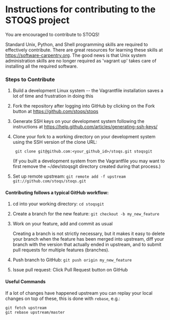Instructions for contributing to the STOQS project
==================================================

You are encouraged to contribute to STOQS!

Standard Unix, Python, and Shell programming skills are required to effectively contribute. 
There are great resources for learning these skills at https://software-carpentry.org.
The good news is that Unix system administration skills are no longer required as 'vagrant up' takes care of installing all the required software.

### Steps to Contribute
 
1. Build a development Linux system -- the Vagrantfile installation saves a lot of time and frustration in doing this

2. Fork the repository after logging into GitHub by clicking on the Fork button at https://github.com/stoqs/stoqs

3. Generate SSH keys on your development system following the instructions at https://help.github.com/articles/generating-ssh-keys/

4. Clone your fork to a working directory on your development system using the SSH version of the clone URL:

        git clone git@github.com:<your_github_id>/stoqs.git stoqsgit

   (If you built a development system from the Vagrantfile you may want to first remove the ~/dev/stoqsgit directory created during that process.)

5. Set up remote upstream: `git remote add -f upstream git://github.com/stoqs/stoqs.git`

#### Contributing follows a typical GitHub workflow:

1. cd into your working directory: `cd stoqsgit`

2. Create a branch for the new feature: `git checkout -b my_new_feature`

3. Work on your feature, add and commit as usual

    Creating a branch is not strictly necessary, but it makes it easy to delete 
    your branch when the feature has been merged into upstream, diff your branch 
    with the version that actually ended in upstream, and to submit pull requests 
    for multiple features (branches).

4.  Push branch to GitHub: `git push origin my_new_feature`

5.  Issue pull request: Click Pull Request button on GitHub

#### Useful Commands

If a lot of changes have happened upstream you can replay your local changes 
on top of these, this is done with `rebase`, e.g.:

    git fetch upstream
    git rebase upstream/master

